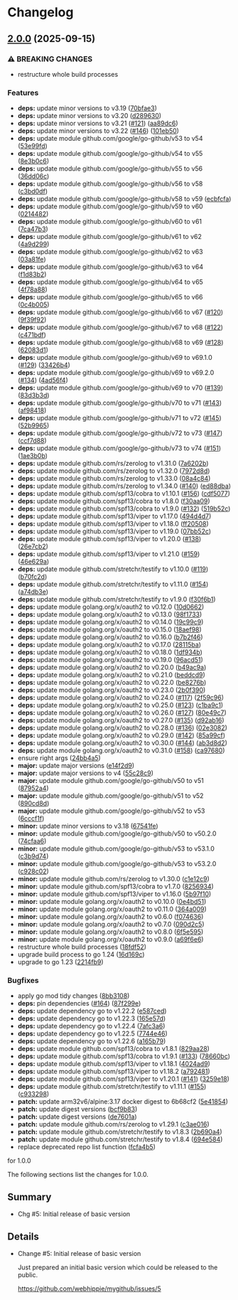 # Changelog

## [2.0.0](https://github.com/webhippie/mygithub/compare/v1.0.0...v2.0.0) (2025-09-15)


### ⚠ BREAKING CHANGES

* restructure whole build processes

### Features

* **deps:** update minor versions to v3.19 ([70bfae3](https://github.com/webhippie/mygithub/commit/70bfae3ffe6cb886624b799ac9a49999fdbf504d))
* **deps:** update minor versions to v3.20 ([d289630](https://github.com/webhippie/mygithub/commit/d289630750a7a9e360f31c50eeb9cee6e678b7d4))
* **deps:** update minor versions to v3.21 ([#121](https://github.com/webhippie/mygithub/issues/121)) ([aa89dc6](https://github.com/webhippie/mygithub/commit/aa89dc67deb4a2182d0153990a341a8f972140f3))
* **deps:** update minor versions to v3.22 ([#146](https://github.com/webhippie/mygithub/issues/146)) ([101eb50](https://github.com/webhippie/mygithub/commit/101eb50924e51c80836c475788c6fd640ac37275))
* **deps:** update module github.com/google/go-github/v53 to v54 ([53e99fd](https://github.com/webhippie/mygithub/commit/53e99fd2d32aff2398fc6e874269f62b2deba308))
* **deps:** update module github.com/google/go-github/v54 to v55 ([8e3b0c6](https://github.com/webhippie/mygithub/commit/8e3b0c6dab4e9de06d2ca8478c268570caad1ca0))
* **deps:** update module github.com/google/go-github/v55 to v56 ([36dd06c](https://github.com/webhippie/mygithub/commit/36dd06c702e96ae923d4742287ea35728ab8e100))
* **deps:** update module github.com/google/go-github/v56 to v58 ([c3bd0df](https://github.com/webhippie/mygithub/commit/c3bd0dfd28bfa6fe632767f0db063dfdbf307e98))
* **deps:** update module github.com/google/go-github/v58 to v59 ([ecbfcfa](https://github.com/webhippie/mygithub/commit/ecbfcfa3bb0ed78dcec3b448426a7d1eaba43a40))
* **deps:** update module github.com/google/go-github/v59 to v60 ([0214482](https://github.com/webhippie/mygithub/commit/0214482875baefe1c8da9aefdc28856abcd9c609))
* **deps:** update module github.com/google/go-github/v60 to v61 ([7ca47b3](https://github.com/webhippie/mygithub/commit/7ca47b3e57f38c7bccfc8c106ab85c57219f91b7))
* **deps:** update module github.com/google/go-github/v61 to v62 ([4a9d299](https://github.com/webhippie/mygithub/commit/4a9d299e5bfd3a54b866db1efa50f06af35edbe1))
* **deps:** update module github.com/google/go-github/v62 to v63 ([03a81fe](https://github.com/webhippie/mygithub/commit/03a81fe566eae123f0c1c90853025b19517428a6))
* **deps:** update module github.com/google/go-github/v63 to v64 ([f1d83b2](https://github.com/webhippie/mygithub/commit/f1d83b2905d9478015e9630bc6be4aea93bcbfe5))
* **deps:** update module github.com/google/go-github/v64 to v65 ([4f78a88](https://github.com/webhippie/mygithub/commit/4f78a8889a8a89cf9f6c6f450578fdefcf4d6629))
* **deps:** update module github.com/google/go-github/v65 to v66 ([0c4b005](https://github.com/webhippie/mygithub/commit/0c4b005da1820bf15a2c3461fd172632685b0d6c))
* **deps:** update module github.com/google/go-github/v66 to v67 ([#120](https://github.com/webhippie/mygithub/issues/120)) ([9f39f92](https://github.com/webhippie/mygithub/commit/9f39f92f06eeb441deae7eb9560c0da2d3451737))
* **deps:** update module github.com/google/go-github/v67 to v68 ([#122](https://github.com/webhippie/mygithub/issues/122)) ([c471bdf](https://github.com/webhippie/mygithub/commit/c471bdfcc2c0878de26b0b06e8b6ede1be38ddb7))
* **deps:** update module github.com/google/go-github/v68 to v69 ([#128](https://github.com/webhippie/mygithub/issues/128)) ([62083d1](https://github.com/webhippie/mygithub/commit/62083d174779a9cb41f80845e58a075c866c3f48))
* **deps:** update module github.com/google/go-github/v69 to v69.1.0 ([#129](https://github.com/webhippie/mygithub/issues/129)) ([33426b4](https://github.com/webhippie/mygithub/commit/33426b4ac7c4442224aeaa93faae7f3bd6e8275a))
* **deps:** update module github.com/google/go-github/v69 to v69.2.0 ([#134](https://github.com/webhippie/mygithub/issues/134)) ([4ad56f4](https://github.com/webhippie/mygithub/commit/4ad56f408d5bc9fced6b414bc9ffb2e898875f5d))
* **deps:** update module github.com/google/go-github/v69 to v70 ([#139](https://github.com/webhippie/mygithub/issues/139)) ([83d3b3d](https://github.com/webhippie/mygithub/commit/83d3b3d2fdb46986c97aff8ba8751a3c711173f3))
* **deps:** update module github.com/google/go-github/v70 to v71 ([#143](https://github.com/webhippie/mygithub/issues/143)) ([af98418](https://github.com/webhippie/mygithub/commit/af98418d8454015e3b4483f7f4fd8d96624ab056))
* **deps:** update module github.com/google/go-github/v71 to v72 ([#145](https://github.com/webhippie/mygithub/issues/145)) ([52b9965](https://github.com/webhippie/mygithub/commit/52b996531f5ccd13c8b2ffbce08e5b341240a1f8))
* **deps:** update module github.com/google/go-github/v72 to v73 ([#147](https://github.com/webhippie/mygithub/issues/147)) ([ccf7d88](https://github.com/webhippie/mygithub/commit/ccf7d88de33cd0331d549403fca3140210b2daa5))
* **deps:** update module github.com/google/go-github/v73 to v74 ([#151](https://github.com/webhippie/mygithub/issues/151)) ([1ae3b0b](https://github.com/webhippie/mygithub/commit/1ae3b0ba711aa60712274224c7989f9277043820))
* **deps:** update module github.com/rs/zerolog to v1.31.0 ([7a6202b](https://github.com/webhippie/mygithub/commit/7a6202bdd4b592d8039840fe90cd13ccef2e81dd))
* **deps:** update module github.com/rs/zerolog to v1.32.0 ([7972d8d](https://github.com/webhippie/mygithub/commit/7972d8d49f2e09c08aae1ba08e4b7d8142598088))
* **deps:** update module github.com/rs/zerolog to v1.33.0 ([08a4c84](https://github.com/webhippie/mygithub/commit/08a4c8405e57578ac6c7476f094ca6441b6e4234))
* **deps:** update module github.com/rs/zerolog to v1.34.0 ([#140](https://github.com/webhippie/mygithub/issues/140)) ([ed88dba](https://github.com/webhippie/mygithub/commit/ed88dba9c8163836528be3d41d188aae30fb8699))
* **deps:** update module github.com/spf13/cobra to v1.10.1 ([#156](https://github.com/webhippie/mygithub/issues/156)) ([cdf5077](https://github.com/webhippie/mygithub/commit/cdf5077ff83437d96f5755b18e0ccafd59246dc6))
* **deps:** update module github.com/spf13/cobra to v1.8.0 ([f30aa09](https://github.com/webhippie/mygithub/commit/f30aa09ab90f68e9c9bf0bc9e9ef90065350b0fe))
* **deps:** update module github.com/spf13/cobra to v1.9.0 ([#132](https://github.com/webhippie/mygithub/issues/132)) ([519b52c](https://github.com/webhippie/mygithub/commit/519b52c194d44551ecfcf2547fbd8b8fe6dbe01f))
* **deps:** update module github.com/spf13/viper to v1.17.0 ([494d4d7](https://github.com/webhippie/mygithub/commit/494d4d7339d1debd81fe27ca98c639079fc9a549))
* **deps:** update module github.com/spf13/viper to v1.18.0 ([ff20508](https://github.com/webhippie/mygithub/commit/ff205082bc7c1fd25f04e7bce9e4accfd5c629a1))
* **deps:** update module github.com/spf13/viper to v1.19.0 ([07bb52c](https://github.com/webhippie/mygithub/commit/07bb52c61b79ca15a48a4e09f325f71fec39f8d9))
* **deps:** update module github.com/spf13/viper to v1.20.0 ([#138](https://github.com/webhippie/mygithub/issues/138)) ([26e7cb2](https://github.com/webhippie/mygithub/commit/26e7cb2c9d6f5840daf56abfc776e72baa348149))
* **deps:** update module github.com/spf13/viper to v1.21.0 ([#159](https://github.com/webhippie/mygithub/issues/159)) ([46e629a](https://github.com/webhippie/mygithub/commit/46e629ac6f7b8cd18f054412976156d78be6ebbb))
* **deps:** update module github.com/stretchr/testify to v1.10.0 ([#119](https://github.com/webhippie/mygithub/issues/119)) ([b70fc2d](https://github.com/webhippie/mygithub/commit/b70fc2dc5fec870892bedc3a614eddd572d74c2f))
* **deps:** update module github.com/stretchr/testify to v1.11.0 ([#154](https://github.com/webhippie/mygithub/issues/154)) ([a74db3e](https://github.com/webhippie/mygithub/commit/a74db3ee5c8af17fe1a30040fc000096e43c24d0))
* **deps:** update module github.com/stretchr/testify to v1.9.0 ([f30f6b1](https://github.com/webhippie/mygithub/commit/f30f6b16c489475b6ebaec8017279814df157e4f))
* **deps:** update module golang.org/x/oauth2 to v0.12.0 ([10d0662](https://github.com/webhippie/mygithub/commit/10d0662a53d022bb2d4f78cdf4c831611dfbf89e))
* **deps:** update module golang.org/x/oauth2 to v0.13.0 ([98f1733](https://github.com/webhippie/mygithub/commit/98f17339de82bc3f0c239d1f7c5f54ee34dedb46))
* **deps:** update module golang.org/x/oauth2 to v0.14.0 ([19c99c9](https://github.com/webhippie/mygithub/commit/19c99c902353f93370dc27976990fb5ebd4cb10a))
* **deps:** update module golang.org/x/oauth2 to v0.15.0 ([18aef98](https://github.com/webhippie/mygithub/commit/18aef98b89cb190d05298f0ff62972d46efac42d))
* **deps:** update module golang.org/x/oauth2 to v0.16.0 ([b7b2f46](https://github.com/webhippie/mygithub/commit/b7b2f466dfe336ccc9e6fd038c7d58f674cfdd45))
* **deps:** update module golang.org/x/oauth2 to v0.17.0 ([28115ba](https://github.com/webhippie/mygithub/commit/28115baf0863a1db28ec207aef2b7f766e6b96b5))
* **deps:** update module golang.org/x/oauth2 to v0.18.0 ([1df934b](https://github.com/webhippie/mygithub/commit/1df934bb7477729dac772db1443a0e62ebe384e6))
* **deps:** update module golang.org/x/oauth2 to v0.19.0 ([96acd51](https://github.com/webhippie/mygithub/commit/96acd51b063cc3db86b256688290ac64f30f5fc2))
* **deps:** update module golang.org/x/oauth2 to v0.20.0 ([b49ac9a](https://github.com/webhippie/mygithub/commit/b49ac9a8b89d6d47036e1bd35ce9712ae75d453e))
* **deps:** update module golang.org/x/oauth2 to v0.21.0 ([beddcd9](https://github.com/webhippie/mygithub/commit/beddcd9575d2dbab60d121f5f015f0d3a1d1bbe5))
* **deps:** update module golang.org/x/oauth2 to v0.22.0 ([be8276b](https://github.com/webhippie/mygithub/commit/be8276be777a9cfb643998e1e7b854909fe2c5df))
* **deps:** update module golang.org/x/oauth2 to v0.23.0 ([2b0f390](https://github.com/webhippie/mygithub/commit/2b0f39093922a42833629b3cc66cef96435ea4b3))
* **deps:** update module golang.org/x/oauth2 to v0.24.0 ([#117](https://github.com/webhippie/mygithub/issues/117)) ([2f59c96](https://github.com/webhippie/mygithub/commit/2f59c96886ae3d88f70f37703f4aca39f0b115f4))
* **deps:** update module golang.org/x/oauth2 to v0.25.0 ([#123](https://github.com/webhippie/mygithub/issues/123)) ([c1ba9c1](https://github.com/webhippie/mygithub/commit/c1ba9c1c91152272975aee75c58ab0c88ea16457))
* **deps:** update module golang.org/x/oauth2 to v0.26.0 ([#127](https://github.com/webhippie/mygithub/issues/127)) ([80e49c7](https://github.com/webhippie/mygithub/commit/80e49c76cbdfe3ecd9aadbb363c7e5a8e09dd677))
* **deps:** update module golang.org/x/oauth2 to v0.27.0 ([#135](https://github.com/webhippie/mygithub/issues/135)) ([d92ab16](https://github.com/webhippie/mygithub/commit/d92ab16aa367d56bb1ac43b9dd45ed0e03714a09))
* **deps:** update module golang.org/x/oauth2 to v0.28.0 ([#136](https://github.com/webhippie/mygithub/issues/136)) ([02e3082](https://github.com/webhippie/mygithub/commit/02e3082844b534b6c710e23d5c152a6ce1467a53))
* **deps:** update module golang.org/x/oauth2 to v0.29.0 ([#142](https://github.com/webhippie/mygithub/issues/142)) ([85a99cf](https://github.com/webhippie/mygithub/commit/85a99cf314c9b981bff05ba8ea7b5220414c262a))
* **deps:** update module golang.org/x/oauth2 to v0.30.0 ([#144](https://github.com/webhippie/mygithub/issues/144)) ([ab3d8d2](https://github.com/webhippie/mygithub/commit/ab3d8d2b39cf6fb0a25f681f647487328129238c))
* **deps:** update module golang.org/x/oauth2 to v0.31.0 ([#158](https://github.com/webhippie/mygithub/issues/158)) ([ca97680](https://github.com/webhippie/mygithub/commit/ca97680258da2fd466f19518cf1212c3c73eda65))
* ensure right args ([24bb4a5](https://github.com/webhippie/mygithub/commit/24bb4a57c2286f8e68e66c9ceba436003aa1e535))
* **major:** update major versions ([e14f2d9](https://github.com/webhippie/mygithub/commit/e14f2d9b576e20d9ad6d39d776d0bedfb1a3db76))
* **major:** update major versions to v4 ([55c28c9](https://github.com/webhippie/mygithub/commit/55c28c98b5b74039edb18d556b23fffed9b311db))
* **major:** update module github.com/google/go-github/v50 to v51 ([87952a4](https://github.com/webhippie/mygithub/commit/87952a42c9885fe55a4110c1f8fe6fc8c8f40286))
* **major:** update module github.com/google/go-github/v51 to v52 ([890cd8d](https://github.com/webhippie/mygithub/commit/890cd8d2dfd2d2e546c7f51e769d8c2b86961097))
* **major:** update module github.com/google/go-github/v52 to v53 ([6cccf1f](https://github.com/webhippie/mygithub/commit/6cccf1f786da3cadeda6e86a02c924582654a38e))
* **minor:** update minor versions to v3.18 ([67541fe](https://github.com/webhippie/mygithub/commit/67541fead9bcc85361dda02d36921e3301d56d69))
* **minor:** update module github.com/google/go-github/v50 to v50.2.0 ([74cfaa6](https://github.com/webhippie/mygithub/commit/74cfaa6378d3ed75e1c95decc3d1ad0041c942b5))
* **minor:** update module github.com/google/go-github/v53 to v53.1.0 ([c3b9d74](https://github.com/webhippie/mygithub/commit/c3b9d743e1f650ccd1f6338dffb5e0a6badd8f3d))
* **minor:** update module github.com/google/go-github/v53 to v53.2.0 ([c928c02](https://github.com/webhippie/mygithub/commit/c928c02c4f6b6e483258300626fb50855a00bd8b))
* **minor:** update module github.com/rs/zerolog to v1.30.0 ([c1e12c9](https://github.com/webhippie/mygithub/commit/c1e12c9fa25d7413598cb69c938c66b6a871f5a1))
* **minor:** update module github.com/spf13/cobra to v1.7.0 ([8256934](https://github.com/webhippie/mygithub/commit/8256934bac5878f8c2c06a4702030dca966a22d8))
* **minor:** update module github.com/spf13/viper to v1.16.0 ([5b97f10](https://github.com/webhippie/mygithub/commit/5b97f106719789a8a797444e3ea26ae60132dac9))
* **minor:** update module golang.org/x/oauth2 to v0.10.0 ([0e4bd51](https://github.com/webhippie/mygithub/commit/0e4bd5129f4da27ad2ac756684f8c37555d802b1))
* **minor:** update module golang.org/x/oauth2 to v0.11.0 ([364a009](https://github.com/webhippie/mygithub/commit/364a009f62498f5dd566df6eb9b106855519f161))
* **minor:** update module golang.org/x/oauth2 to v0.6.0 ([f074636](https://github.com/webhippie/mygithub/commit/f0746364df8f0f0244d69d8916ed083fe21b8c9d))
* **minor:** update module golang.org/x/oauth2 to v0.7.0 ([090d2c5](https://github.com/webhippie/mygithub/commit/090d2c51bf06eee84de1ad4724ee19f6fc3a7b3c))
* **minor:** update module golang.org/x/oauth2 to v0.8.0 ([6f5e595](https://github.com/webhippie/mygithub/commit/6f5e595716df3a3c83f1313347c56d94e43907ad))
* **minor:** update module golang.org/x/oauth2 to v0.9.0 ([a69f6e6](https://github.com/webhippie/mygithub/commit/a69f6e6c0ea0455b87a185eedec7f8be3908a547))
* restructure whole build processes ([18fdf52](https://github.com/webhippie/mygithub/commit/18fdf526eef1fa26283e54bb3c9050b30c72eb85))
* upgrade build process to go 1.24 ([16d169c](https://github.com/webhippie/mygithub/commit/16d169c7bd1dc8cc400e44480b70f13d9e596f6d))
* upgrade to go 1.23 ([2214fb9](https://github.com/webhippie/mygithub/commit/2214fb9897450d65b0bd42a41f7a9b60a0843b20))


### Bugfixes

* apply go mod tidy changes ([8bb3108](https://github.com/webhippie/mygithub/commit/8bb3108ad82333b7659740842688abbbdbde5821))
* **deps:** pin dependencies ([#164](https://github.com/webhippie/mygithub/issues/164)) ([87f299e](https://github.com/webhippie/mygithub/commit/87f299ed4ba6313c9c3a4c39d836ba49ef95e393))
* **deps:** update dependency go to v1.22.2 ([e587ced](https://github.com/webhippie/mygithub/commit/e587ced6cfdd9b3b2cf04f55267413a5b221c10e))
* **deps:** update dependency go to v1.22.3 ([165e57d](https://github.com/webhippie/mygithub/commit/165e57ddbeb3c1d70afb2210781635df4da857ac))
* **deps:** update dependency go to v1.22.4 ([7afc3a6](https://github.com/webhippie/mygithub/commit/7afc3a6410d679eeb98905f506833d986fd3b88e))
* **deps:** update dependency go to v1.22.5 ([7744e46](https://github.com/webhippie/mygithub/commit/7744e46ac8544e6548b5856a7c86ac7e7200a3cd))
* **deps:** update dependency go to v1.22.6 ([a165b79](https://github.com/webhippie/mygithub/commit/a165b79fa9708482c516929fff2d10edbac8f47c))
* **deps:** update module github.com/spf13/cobra to v1.8.1 ([829aa28](https://github.com/webhippie/mygithub/commit/829aa28d0eafae9e25dcad28720f2853f258e6b9))
* **deps:** update module github.com/spf13/cobra to v1.9.1 ([#133](https://github.com/webhippie/mygithub/issues/133)) ([78660bc](https://github.com/webhippie/mygithub/commit/78660bc1d2eece569561f6c1d04ce72dd8d394a1))
* **deps:** update module github.com/spf13/viper to v1.18.1 ([4024ad9](https://github.com/webhippie/mygithub/commit/4024ad9f35dd4f98e75220e147d27b65d48a735d))
* **deps:** update module github.com/spf13/viper to v1.18.2 ([a792481](https://github.com/webhippie/mygithub/commit/a792481bd1519aa84fa33251075017f727e42d33))
* **deps:** update module github.com/spf13/viper to v1.20.1 ([#141](https://github.com/webhippie/mygithub/issues/141)) ([3259e18](https://github.com/webhippie/mygithub/commit/3259e1865e9ee0378b81d4d61a9a869a2e4755d8))
* **deps:** update module github.com/stretchr/testify to v1.11.1 ([#155](https://github.com/webhippie/mygithub/issues/155)) ([c933298](https://github.com/webhippie/mygithub/commit/c933298eeb6d185742b2483ff4725cd93ebd6a25))
* **patch:** update arm32v6/alpine:3.17 docker digest to 6b68cf2 ([5e41854](https://github.com/webhippie/mygithub/commit/5e4185473200961675c2e583c885ebd2896524c4))
* **patch:** update digest versions ([bcf9b83](https://github.com/webhippie/mygithub/commit/bcf9b83dd4e81228b082395416ce60dd85870dae))
* **patch:** update digest versions ([de7601a](https://github.com/webhippie/mygithub/commit/de7601ac138396f34dab63365805c2d9203bd5ff))
* **patch:** update module github.com/rs/zerolog to v1.29.1 ([c3ae016](https://github.com/webhippie/mygithub/commit/c3ae01663c3b549dd8237f8e97cdaa8563a526c9))
* **patch:** update module github.com/stretchr/testify to v1.8.3 ([2b690a4](https://github.com/webhippie/mygithub/commit/2b690a4195ff7622c3153e17ef4be94801717faa))
* **patch:** update module github.com/stretchr/testify to v1.8.4 ([694e584](https://github.com/webhippie/mygithub/commit/694e584c0454bc1576e6a228bf74b20edbd5fc72))
* replace deprecated repo list function ([fcfa4b5](https://github.com/webhippie/mygithub/commit/fcfa4b54c58c7137dc3b81ccc7aa65696ba64942))

for 1.0.0

The following sections list the changes for 1.0.0.

## Summary

 * Chg #5: Initial release of basic version

## Details

 * Change #5: Initial release of basic version

   Just prepared an initial basic version which could be released to the public.

   https://github.com/webhippie/mygithub/issues/5
